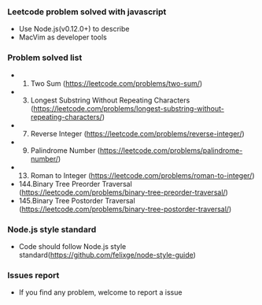 ### Leetcode problem solved with javascript

* Use Node.js(v0.12.0+) to describe 
* MacVim as developer tools

### Problem solved list

* 1.  Two Sum (https://leetcode.com/problems/two-sum/)
* 3.  Longest Substring Without Repeating Characters (https://leetcode.com/problems/longest-substring-without-repeating-characters/)
* 7.  Reverse Integer (https://leetcode.com/problems/reverse-integer/)
* 9.  Palindrome Number (https://leetcode.com/problems/palindrome-number/)
* 13. Roman to Integer (https://leetcode.com/problems/roman-to-integer/)
* 144.Binary Tree Preorder Traversal (https://leetcode.com/problems/binary-tree-preorder-traversal/)
* 145.Binary Tree Postorder Traversal (https://leetcode.com/problems/binary-tree-postorder-traversal/)

### Node.js style standard

* Code should follow Node.js style standard(https://github.com/felixge/node-style-guide)

### Issues report

* If you find any problem, welcome to report a issue
